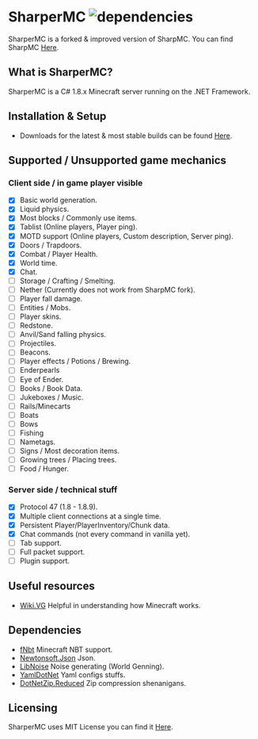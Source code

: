 # SharperMC ![dependencies](https://img.shields.io/badge/dependencies-out%20of%20date-red)
SharperMC is a forked & improved version of SharpMC. You can find SharpMC [Here](https://github.com/SharpMC/SharpMC).

## What is SharperMC?
SharperMC is a C# 1.8.x Minecraft server running on the .NET Framework.

## Installation & Setup
- Downloads for the latest & most stable builds can be found [Here](https://example.com/download).

## Supported / Unsupported game mechanics

### Client side / in game player visible
- [x] Basic world generation.
- [x] Liquid physics.
- [x] Most blocks / Commonly use items.
- [x] Tablist (Online players, Player ping).
- [x] MOTD support (Online players, Custom description, Server ping).
- [x] Doors / Trapdoors.
- [x] Combat / Player Health.
- [x] World time.
- [x] Chat.
- [ ] Storage / Crafting / Smelting.
- [ ] Nether (Currently does not work from SharpMC fork).
- [ ] Player fall damage.
- [ ] Entities / Mobs.
- [ ] Player skins.
- [ ] Redstone.
- [ ] Anvil/Sand falling physics.
- [ ] Projectiles.
- [ ] Beacons.
- [ ] Player effects / Potions / Brewing.
- [ ] Enderpearls
- [ ] Eye of Ender.
- [ ] Books / Book Data.
- [ ] Jukeboxes / Music.
- [ ] Rails/Minecarts
- [ ] Boats
- [ ] Bows
- [ ] Fishing
- [ ] Nametags.
- [ ] Signs / Most decoration items.
- [ ] Growing trees / Placing trees.
- [ ] Food / Hunger.
### Server side / technical stuff
- [x] Protocol 47 (1.8 - 1.8.9).
- [x] Multiple client connections at a single time.
- [x] Persistent Player/PlayerInventory/Chunk data.
- [x] Chat commands (not every command in vanilla yet).
- [ ] Tab support.
- [ ] Full packet support.
- [ ] Plugin support.

## Useful resources
- [Wiki.VG](https://wiki.vg) Helpful in understanding how Minecraft works.

## Dependencies
- [fNbt](https://github.com/mstefarov/fNbt) Minecraft NBT support.
- [Newtonsoft.Json](https://github.com/JamesNK/Newtonsoft.Json) Json.
- [LibNoise](https://github.com/lessneek/LibNoise) Noise generating (World Genning).
- [YamlDotNet](https://github.com/aaubry/YamlDotNet/) Yaml configs stuffs.
- [DotNetZip.Reduced](https://archive.codeplex.com/?p=dotnetzip) Zip compression shenanigans.

## Licensing
SharperMC uses MIT License you can find it [Here](https://github.com/SharperMC/SharperMC/blob/master/LICENSE).
